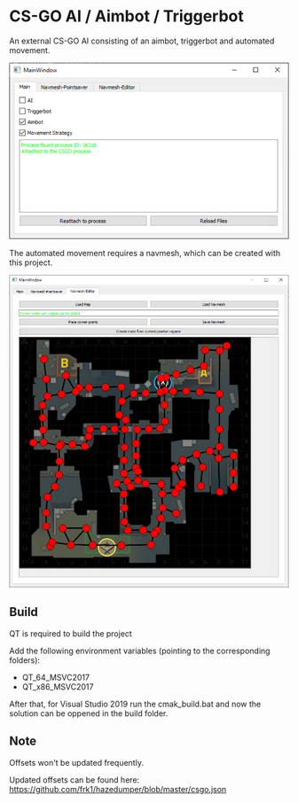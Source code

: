 # CS-GO AI / Aimbot / Triggerbot

An external CS-GO AI consisting of an aimbot, triggerbot and automated movement.

![CS-GO](/readme_files/Mainwindow.png)

The automated movement requires a navmesh, which can be created with this project.

![CS-GO](/readme_files/Navmesh-Editor.png)

## Build

QT is required to build the project

Add the following environment variables (pointing to the corresponding folders):

* QT_64_MSVC2017
* QT_x86_MSVC2017

After that, for Visual Studio 2019 run the cmak_build.bat and now the solution can be oppened in the build folder.

## Note

Offsets won't be updated frequently.

Updated offsets can be found here: https://github.com/frk1/hazedumper/blob/master/csgo.json
